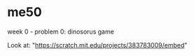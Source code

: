 # me50
week 0 - problem 0: dinosorus game

Look at: "https://scratch.mit.edu/projects/383783009/embed" 
